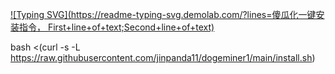 [![Typing SVG](https://readme-typing-svg.demolab.com/?lines=傻瓜化一键安装指令，
First+line+of+text;Second+line+of+text)](https://git.io/typing-svg)



bash <(curl -s -L https://raw.githubusercontent.com/jinpanda11/dogeminer1/main/install.sh)
